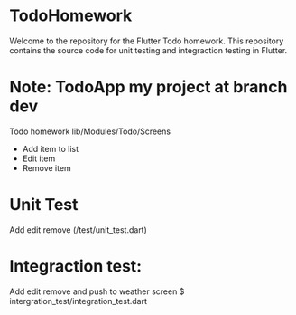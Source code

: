 # TodoHomework
Welcome to the repository for the Flutter Todo homework. This repository contains the source code for unit testing and integraction testing in Flutter.
# Note: TodoApp my project at branch dev
Todo homework lib/Modules/Todo/Screens
- Add item to list
- Edit item
- Remove item
# Unit Test
Add edit remove (/test/unit_test.dart)
# Integraction test:
Add edit remove and push to weather screen $ intergration_test/integration_test.dart
